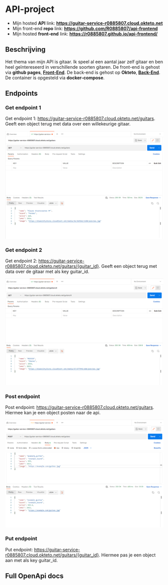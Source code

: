 # API-project

- Mijn hosted **API** link: **https://guitar-service-r0885807.cloud.okteto.net**
- Mijn front-end **repo** link: **https://github.com/R0885807/api-frontend**
- Mijn hosted **front-end** link: **https://r0885807.github.io/api-frontend/**


## Beschrijving
Het thema van mijn API is gitaar. Ik speel al een aantal jaar zelf gitaar en ben heel geïntereseerd in verschillende soorten gitaren.
De front-end is gehost via **github pages**, **[Front-End](https://r0885807.github.io/api-project/)**. De back-end is gehost op **Okteto**, **[Back-End](https://guitar-service-r0885807.cloud.okteto.net)**. De container is opgesteld via **docker-compose**.

## Endpoints
### Get endpoint 1

Get endpoint 1: https://guitar-service-r0885807.cloud.okteto.net/guitars. Geeft een object terug met data over een willekeurige gitaar.

![Get "/guitars"](https://github.com/R0885807/api-project/blob/main/screenshots/Get%20guitars.png)
### Get endpoint 2

Get endpoint 2: https://guitar-service-r0885807.cloud.okteto.net/guitars/{guitar_id}. Geeft een object terug met data over de gitaar met als key guitar_id.

![Get "/guitars/{guitar_id}"](https://github.com/R0885807/api-project/blob/main/screenshots/Get%20guitars-guitarid.png)
### Post endpoint

Post endpoint: https://guitar-service-r0885807.cloud.okteto.net/guitars. Hiermee kan je een object posten naar de api.

![Get "/guitars/{guitar_id}"](https://github.com/R0885807/api-project/blob/main/screenshots/Post%20guitars.png)
### Put endpoint

Put endpoint: https://guitar-service-r0885807.cloud.okteto.net/guitars/{guitar_id}. Hiermee pas je een object aan met als key guitar_id.

## Full OpenApi docs
